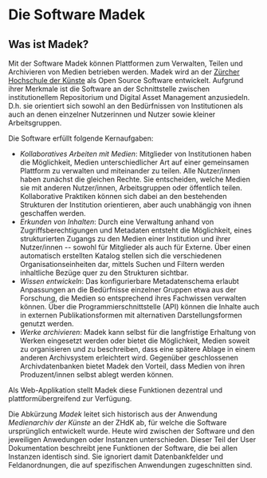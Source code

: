 # Die Software Madek

## Was ist Madek?

Mit der Software Madek können Plattformen zum Verwalten, Teilen und Archivieren von Medien betrieben werden. Madek wird an der [Zürcher Hochschule der Künste](https://www.zhdk.ch) als Open Source Software entwickelt. Aufgrund ihrer Merkmale ist die Software an der Schnittstelle zwischen institutionellem Repositorium und Digital Asset Management anzusiedeln. D.h. sie orientiert sich sowohl an den Bedürfnissen von Institutionen als auch an denen einzelner Nutzerinnen und Nutzer sowie kleiner Arbeitsgruppen.

Die Software erfüllt folgende Kernaufgaben:

* *Kollaboratives Arbeiten mit Medien*: Mitglieder von Institutionen haben die Möglichkeit, Medien unterschiedlicher Art auf einer gemeinsamen Plattform zu verwalten und miteinander zu teilen. Alle Nutzer/innen haben zunächst die gleichen Rechte. Sie entscheiden, welche Medien sie mit anderen Nutzer/innen, Arbeitsgruppen oder öffentlich teilen. Kollaborative Praktiken können sich dabei an den bestehenden Strukturen der Institution orientieren, aber auch unabhängig von ihnen geschaffen werden.
* *Erkunden von Inhalten*: Durch eine Verwaltung anhand von Zugriffsberechtigungen und Metadaten entsteht die Möglichkeit, eines strukturierten Zugangs zu den Medien einer Institution und ihrer Nutzer/innen -- sowohl für Mitglieder als auch für Externe. Über einen automatisch erstellten Katalog stellen sich die verschiedenen Organisationseinheiten dar, mittels Suchen und Filtern werden inhaltliche Bezüge quer zu den Strukturen sichtbar.
* *Wissen entwickeln*: Das konfigurierbare Metadatenschema erlaubt Anpassungen an die Bedürfnisse einzelner Gruppen etwa aus der Forschung, die Medien so entsprechend ihres Fachwissen verwalten können. Über die Programmierschnittstelle (API) können die Inhalte auch in externen Publikationsformen mit alternativen Darstellungsformen genutzt werden.
* *Werke archivieren*: Madek kann selbst für die langfristige Erhaltung von Werken eingesetzt werden oder bietet die Möglichkeit, Medien soweit zu organisieren und zu beschreiben, dass eine spätere Ablage in einem anderen Archivsystem erleichtert wird. Gegenüber geschlossenen Archivdatenbanken bietet Madek den Vorteil, dass Medien von ihren Produzent/innen selbst ablegt werden können.

Als Web-Applikation stellt Madek diese Funktionen dezentral und plattformübergreifend zur Verfügung.

Die Abkürzung *Madek* leitet sich historisch aus der Anwendung *Medienarchiv der Künste* an der ZHdK ab, für welche die Software ursprünglich entwickelt wurde. Heute wird zwischen der Software und den jeweiligen Anwedungen oder Instanzen unterschieden. Dieser Teil der User Dokumentation beschreibt jene Funktionen der Software, die bei allen Instanzen identisch sind. Sie ignoriert damit Datenbankfelder und Feldanordnungen, die auf spezifischen Anwendungen zugeschnitten sind.